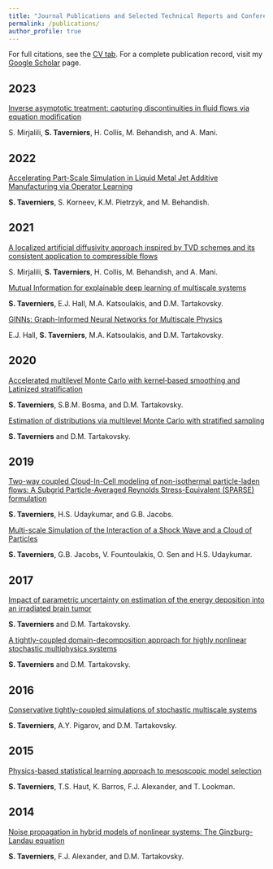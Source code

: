```yaml
---
title: "Journal Publications and Selected Technical Reports and Conference Proceedings "
permalink: /publications/
author_profile: true
---
```


For full citations, see the [CV tab](https://chameleon20.github.io/cv/). For a complete publication record, visit my [Google Scholar](https://scholar.google.com/citations?user=evd0C28AAAAJ&hl=en) page.

## 2023

[Inverse asymptotic treatment: capturing discontinuities in fluid flows via equation modification](https://arxiv.org/abs/2302.03898)

S. Mirjalili, <b>S. Taverniers</b>, H. Collis, M. Behandish, and A. Mani.

## 2022

[Accelerating Part-Scale Simulation in Liquid Metal Jet Additive Manufacturing via Operator Learning](https://arxiv.org/abs/2202.03665)

<b>S. Taverniers</b>, S. Korneev, K.M. Pietrzyk, and M. Behandish.

## 2021

[A localized artificial diffusivity approach inspired by TVD schemes and its consistent application to compressible flows](http://web.stanford.edu/group/ctr/ResBriefs/2021/16_Mirjalili.pdf)

S. Mirjalili, <b>S. Taverniers</b>, H. Collis, M. Behandish, and A. Mani. 

[Mutual Information for explainable deep learning of multiscale systems](https://doi.org/10.1016/j.jcp.2021.110551)

<b>S. Taverniers</b>, E.J. Hall, M.A. Katsoulakis, and D.M. Tartakovsky.  

[GINNs: Graph-Informed Neural Networks for Multiscale Physics](https://doi.org/10.1016/j.jcp.2021.110192)

E.J. Hall, <b>S. Taverniers</b>, M.A. Katsoulakis, and D.M. Tartakovsky.  

## 2020

 [Accelerated multilevel Monte Carlo with kernel‐based smoothing and Latinized stratification](https://doi.org/10.1029/2019WR026984)  

<b>S. Taverniers</b>, S.B.M. Bosma, and D.M. Tartakovsky.   

[Estimation of distributions via multilevel Monte Carlo with stratified sampling](https://doi.org/10.1016/j.jcp.2020.109572)  

<b>S. Taverniers</b> and D.M. Tartakovsky.     

## 2019

[Two-way coupled Cloud-In-Cell modeling of non-isothermal particle-laden flows: A Subgrid Particle-Averaged Reynolds Stress-Equivalent (SPARSE) formulation](https://doi.org/10.1016/j.jcp.2019.01.001)  

<b>S. Taverniers</b>, H.S. Udaykumar, and G.B. Jacobs.

[Multi-scale Simulation of the Interaction of a Shock Wave and a Cloud of Particles](https://link.springer.com/chapter/10.1007/978-3-319-91017-8_60)

<b>S. Taverniers</b>, G.B. Jacobs, V. Fountoulakis, O. Sen and H.S. Udaykumar.

## 2017

[Impact of parametric uncertainty on estimation of the energy deposition into an irradiated brain tumor](https://doi.org/10.1016/j.jcp.2017.07.008)  

<b>S. Taverniers</b> and D.M. Tartakovsky.

[A tightly-coupled domain-decomposition approach for highly nonlinear stochastic multiphysics systems](https://doi.org/10.1016/j.jcp.2016.10.052)  

<b>S. Taverniers</b> and D.M. Tartakovsky.

## 2016

[Conservative tightly-coupled simulations of stochastic multiscale systems](https://doi.org/10.1016/j.jcp.2016.02.047)  

<b>S. Taverniers</b>, A.Y. Pigarov, and D.M. Tartakovsky.

## 2015

[Physics-based statistical learning approach to mesoscopic model selection](https://doi.org/10.1103/PhysRevE.92.053301)  

<b>S. Taverniers</b>, T.S. Haut, K. Barros, F.J. Alexander, and T. Lookman.

## 2014

[Noise propagation in hybrid models of nonlinear systems: The Ginzburg-Landau equation](https://doi.org/10.1016/j.jcp.2014.01.015)  

<b>S. Taverniers</b>, F.J. Alexander, and D.M. Tartakovsky.


